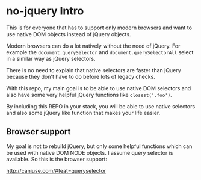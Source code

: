 # no-jquery Intro #

This is for everyone that has to support only modern browsers and want to use native DOM objects instead of jQuery objects.

Modern browsers can do a lot natively without the need of jQuery. For example the `document.querySelector` and `document.querySelectorAll` select in a similar way as jQuery selectors. 
 
There is no need to explain that native selectors are faster than jQuery because they don't have to do before lots of legacy checks.

With this repo, my main goal is to be able to use native DOM selectors and also have some very helpful jQuery functions like `closest('.foo')`. 
 
By including this REPO in your stack, you will be able to use native selectors and also some jQuery like function that makes your life easier.

## Browser support ##

My goal is not to rebuild jQuery, but only some helpful functions which can be used with native DOM NODE objects. I assume query selector is available. So this is the browser support:

http://caniuse.com/#feat=queryselector 

